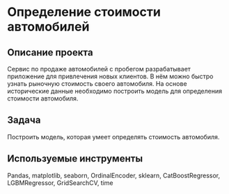 # Определение стоимости автомобилей
## Описание проекта
Сервис по продаже автомобилей с пробегом  разрабатывает приложение для привлечения новых клиентов. В нём можно быстро узнать рыночную стоимость своего автомобиля. На основе исторические данные необходимо построить модель для определения стоимости автомобиля.
## Задача
Построить модель, которая умеет определять стоимость автомобиля.
## Используемые инструменты
Pandas, matplotlib, seaborn, OrdinalEncoder, sklearn, CatBoostRegressor, LGBMRegressor, GridSearchCV, time
